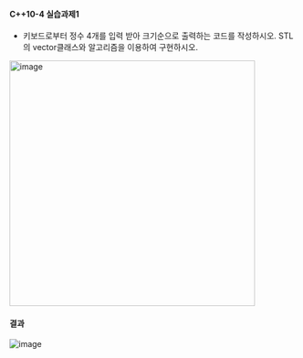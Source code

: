 #### C++10-4 실습과제1
  * 키보드로부터 정수 4개를 입력 받아 크기순으로 출력하는 코드를 작성하시오. STL의 vector클래스와 알고리즘을 이용하여 구현하시오.

<img width="430" alt="image" src="https://github.com/user-attachments/assets/567b195e-ff91-4dac-a8b2-e56cb181912c">

#### 결과
![image](https://github.com/user-attachments/assets/c7ce8921-c38b-4af2-b628-0fe18c103335)


